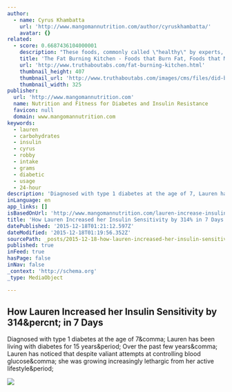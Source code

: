 ```yaml
---
author:
  - name: Cyrus Khambatta
    url: 'http://www.mangomannutrition.com/author/cyruskhambatta/'
    avatar: {}
related:
  - score: 0.6687436104000001
    description: "These foods, commonly called \"healthy\" by experts, the media, and even the government, are actually silently harming the health of you and your family. But if you'll continue reading you're going to discover why you should eat MORE foods such as delicious butter, cream, cheese, coconut fat, avocados, and juicy steaks."
    title: 'The Fat Burning Kitchen - Foods that Burn Fat, Foods that Make You Fat'
    url: 'http://www.truthaboutabs.com/fat-burning-kitchen.html'
    thumbnail_height: 407
    thumbnail_url: 'http://www.truthaboutabs.com/images/cms/files/did-bread3.jpg'
    thumbnail_width: 325
publisher:
  url: 'http://www.mangomannutrition.com'
  name: Nutrition and Fitness for Diabetes and Insulin Resistance
  favicon: null
  domain: www.mangomannutrition.com
keywords:
  - lauren
  - carbohydrates
  - insulin
  - cyrus
  - robby
  - intake
  - grams
  - diabetic
  - usage
  - 24-hour
description: 'Diagnosed with type 1 diabetes at the age of 7, Lauren has been living with diabetes for 15 years. Over the past few years, Lauren has noticed that despite valiant attempts at controlling blood glucose, she was growing increasingly lethargic from her active lifestyle.'
inLanguage: en
app_links: []
isBasedOnUrl: 'http://www.mangomannutrition.com/lauren-increase-insulin-sensitivity/'
title: 'How Lauren Increased her Insulin Sensitivity by 314% in 7 Days'
datePublished: '2015-12-18T01:21:12.597Z'
dateModified: '2015-12-18T01:19:56.352Z'
sourcePath: _posts/2015-12-18-how-lauren-increased-her-insulin-sensitivity-by-314-in-7-da.md
published: true
inFeed: true
hasPage: false
inNav: false
_context: 'http://schema.org'
_type: MediaObject

---
```

<article style=""><h1>How Lauren Increased her Insulin Sensitivity by 314&amp;percnt; in 7 Days</h1><p>Diagnosed with type 1 diabetes at the age of 7&amp;comma; Lauren has been living with diabetes for 15 years&amp;period; Over the past few years&amp;comma; Lauren has noticed that despite valiant attempts at controlling blood glucose&amp;comma; she was growing increasingly lethargic from her active lifestyle&amp;period;</p><img src="http://www.mangomannutrition.com/wp-content/uploads/2015/11/Lauren-Bongiorno-Results.jpg" /></article>